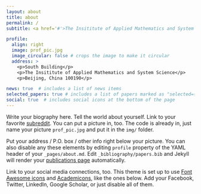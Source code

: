 ```yaml
---
layout: about
title: about
permalink: /
subtitle: <a href='#'>The Insititute of Applied Mathematics and System Science</a>. Beijing, China. 

profile:
  align: right
  image: prof_pic.jpg
  image_circular: false # crops the image to make it circular
  address: >
    <p>South Building</p>
    <p>The Insititute of Applied Mathematics and System Science</p>
    <p>Beijing, China 100190</p>

news: true  # includes a list of news items
selected_papers: true # includes a list of papers marked as "selected={true}"
social: true  # includes social icons at the bottom of the page
---
```


Write your biography here. Tell the world about yourself. Link to your favorite [subreddit](http://reddit.com). You can put a picture in, too. The code is already in, just name your picture `prof_pic.jpg` and put it in the `img/` folder.

Put your address / P.O. box / other info right below your picture. You can also disable any these elements by editing `profile` property of the YAML header of your `_pages/about.md`. Edit `_bibliography/papers.bib` and Jekyll will render your [publications page](/al-folio/publications/) automatically.

Link to your social media connections, too. This theme is set up to use [Font Awesome icons](http://fortawesome.github.io/Font-Awesome/) and [Academicons](https://jpswalsh.github.io/academicons/), like the ones below. Add your Facebook, Twitter, LinkedIn, Google Scholar, or just disable all of them.
